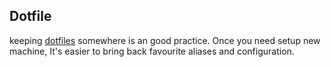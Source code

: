 ## Dotfile

keeping [dotfiles](https://github.com/n0npax/dotfiles) somewhere is an good practice. Once you need setup new machine, It's easier to bring back favourite aliases and configuration.